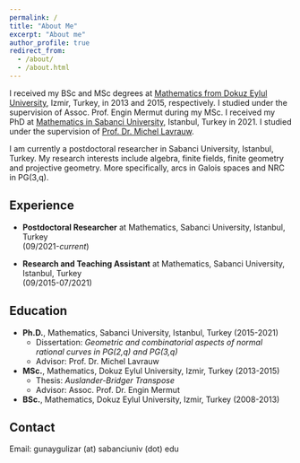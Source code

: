 ```yaml
---
permalink: /
title: "About Me"
excerpt: "About me"
author_profile: true
redirect_from:
  - /about/
  - /about.html
---
```

I received my BSc and MSc degrees at [Mathematics from Dokuz Eylul University](https://math.deu.edu.tr/home/), Izmir, Turkey, in 2013 and 2015, respectively. I studied under the supervision of Assoc. Prof. Engin Mermut during my MSc. I received my PhD at [Mathematics in Sabanci University](https://math.sabanciuniv.edu/), Istanbul, Turkey in 2021. I studied under the supervision of [Prof. Dr. Michel Lavrauw](http://people.sabanciuniv.edu/~mlavrauw/).

I am currently a postdoctoral researcher in Sabanci University, Istanbul, Turkey. My research interests include algebra, finite fields, finite geometry and projective geometry. More specifically, arcs in Galois spaces and NRC in PG(3,q).

## Experience

* <b>Postdoctoral Researcher</b> at Mathematics, Sabanci University, Istanbul, Turkey  
  (09/2021-*current*)
 
* <b>Research and Teaching Assistant</b> at Mathematics, Sabanci University, Istanbul, Turkey  
  (09/2015-07/2021)
  
## Education

* <b>Ph.D.</b>, Mathematics, Sabanci University, Istanbul, Turkey (2015-2021)
  * Dissertation: *Geometric and combinatorial aspects of normal rational curves in PG(2,q) and PG(3,q)* 
  * Advisor: Prof. Dr. Michel Lavrauw
* <b>MSc.</b>, Mathematics, Dokuz Eylul University, Izmir, Turkey (2013-2015)
  * Thesis: *Auslander-Bridger Transpose* 
  * Advisor: Assoc. Prof. Dr. Engin Mermut
* <b>BSc.</b>, Mathematics, Dokuz Eylul University, Izmir, Turkey (2008-2013)

## Contact

Email: gunaygulizar (at) sabanciuniv (dot) edu
